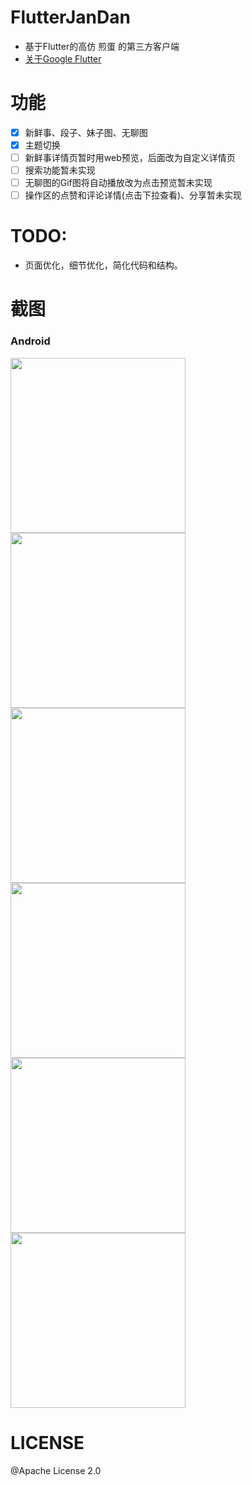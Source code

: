 # FlutterJanDan
- 基于Flutter的高仿 煎蛋 的第三方客户端
- [关于Google Flutter](https://flutterchina.club/)


# 功能
- [x] 新鲜事、段子、妹子图、无聊图
- [x] 主题切换
- [ ] 新鲜事详情页暂时用web预览，后面改为自定义详情页
- [ ] 搜索功能暂未实现
- [ ] 无聊图的Gif图将自动播放改为点击预览暂未实现
- [ ] 操作区的点赞和评论详情(点击下拉查看)、分享暂未实现

# TODO:
- 页面优化，细节优化，简化代码和结构。

# 截图
### Android
<div>
    <img src='./Screenshots/android01.jpg' width=280>
    <img src='./Screenshots/android02.jpg' width=280>
    <img src='./Screenshots/android03.jpg' width=280>
</div>
<div>
    <img src='./Screenshots/android04.jpg' width=280>
    <img src='./Screenshots/android05.jpg' width=280>
    <img src='./Screenshots/android06.jpg' width=280>
</div>

# LICENSE
@Apache License 2.0
